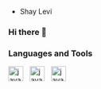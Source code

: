 * Shay Levi

### Hi there 👋


### Languages and Tools

<img align="left" alt="java" width="30px" style="padding-right:10px;" src="https://cdn.jsdelivr.net/gh/devicons/devicon@latest/icons/python/python-original.svg"/>
<img align="left" alt="java" width="30px" style="padding-right:10px;" src="https://cdn.jsdelivr.net/gh/devicons/devicon@latest/icons/pytorch/pytorch-plain-wordmark.svg"/>
<img align="left" alt="java" width="30px" style="padding-right:10px;" src="https://cdn.jsdelivr.net/gh/devicons/devicon@latest/icons/pandas/pandas-original-wordmark.svg" />


<!--
**shay2301/shay2301** is a ✨ _special_ ✨ repository because its `README.md` (this file) appears on your GitHub profile.

Here are some ideas to get you started:

- 🔭 I’m currently working on ...
- 🌱 I’m currently learning ...
- 👯 I’m looking to collaborate on ...
- 🤔 I’m looking for help with ...
- 💬 Ask me about ...
- 📫 How to reach me: ...
- 😄 Pronouns: ...
- ⚡ Fun fact: ...
-->
